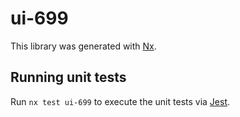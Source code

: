 # ui-699

This library was generated with [Nx](https://nx.dev).

## Running unit tests

Run `nx test ui-699` to execute the unit tests via [Jest](https://jestjs.io).
